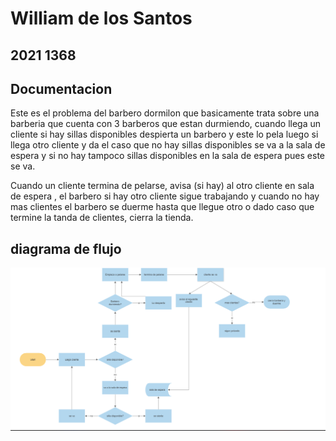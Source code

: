 # William de los Santos
## 2021 1368


## Documentacion

Este es el problema del barbero dormilon que basicamente trata sobre una barberia que cuenta con 3 barberos
que estan durmiendo, cuando llega un cliente si hay sillas disponibles despierta un barbero y este lo pela
luego si llega otro cliente y da el caso que no hay sillas disponibles se va a la sala de espera y si no hay tampoco
sillas disponibles en la sala de espera pues este se va.

Cuando un cliente termina de pelarse, avisa (si hay) al otro cliente en sala de espera , el barbero si hay otro cliente sigue trabajando
y cuando no hay mas clientes el barbero se duerme hasta que llegue otro o dado caso que termine la tanda de clientes, cierra la tienda.

## diagrama de flujo 

![Diagrama de flujo barberia](./barberia.png)